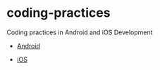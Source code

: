 # coding-practices
Coding practices in Android and iOS Development

* [Android](ANDROID.md)

* [iOS](IOS.md)
